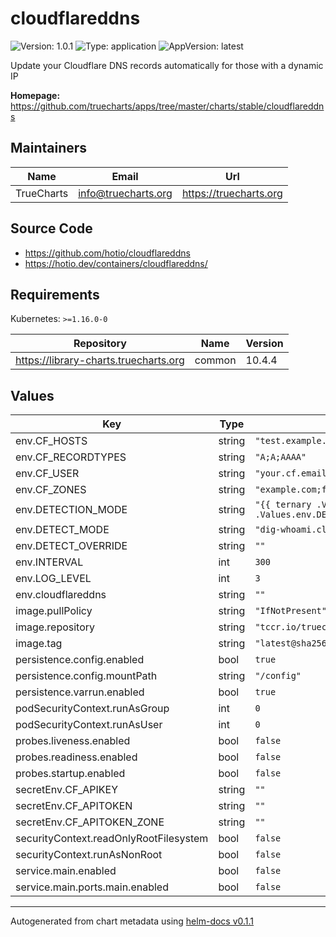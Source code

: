 # cloudflareddns

![Version: 1.0.1](https://img.shields.io/badge/Version-1.0.1-informational?style=flat-square) ![Type: application](https://img.shields.io/badge/Type-application-informational?style=flat-square) ![AppVersion: latest](https://img.shields.io/badge/AppVersion-latest-informational?style=flat-square)

Update your Cloudflare DNS records automatically for those with a dynamic IP

**Homepage:** <https://github.com/truecharts/apps/tree/master/charts/stable/cloudflareddns>

## Maintainers

| Name | Email | Url |
| ---- | ------ | --- |
| TrueCharts | info@truecharts.org | https://truecharts.org |

## Source Code

* <https://github.com/hotio/cloudflareddns>
* <https://hotio.dev/containers/cloudflareddns/>

## Requirements

Kubernetes: `>=1.16.0-0`

| Repository | Name | Version |
|------------|------|---------|
| https://library-charts.truecharts.org | common | 10.4.4 |

## Values

| Key | Type | Default | Description |
|-----|------|---------|-------------|
| env.CF_HOSTS | string | `"test.example.com;test.foobar.com;test2.foobar.com"` |  |
| env.CF_RECORDTYPES | string | `"A;A;AAAA"` |  |
| env.CF_USER | string | `"your.cf.email@example.com"` |  |
| env.CF_ZONES | string | `"example.com;foobar.com;foobar.com"` |  |
| env.DETECTION_MODE | string | `"{{ ternary .Values.env.DETECT_MODE .Values.env.DETECT_OVERRIDE (eq .Values.env.DETECT_OVERRIDE \"\") }}"` |  |
| env.DETECT_MODE | string | `"dig-whoami.cloudflare"` |  |
| env.DETECT_OVERRIDE | string | `""` |  |
| env.INTERVAL | int | `300` |  |
| env.LOG_LEVEL | int | `3` |  |
| env.cloudflareddns | string | `""` |  |
| image.pullPolicy | string | `"IfNotPresent"` |  |
| image.repository | string | `"tccr.io/truecharts/cloudflareddns"` |  |
| image.tag | string | `"latest@sha256:21393f2edec6838dde0e1db48e37a976bdf26f991d775057e95480e6983d4a6e"` |  |
| persistence.config.enabled | bool | `true` |  |
| persistence.config.mountPath | string | `"/config"` |  |
| persistence.varrun.enabled | bool | `true` |  |
| podSecurityContext.runAsGroup | int | `0` |  |
| podSecurityContext.runAsUser | int | `0` |  |
| probes.liveness.enabled | bool | `false` |  |
| probes.readiness.enabled | bool | `false` |  |
| probes.startup.enabled | bool | `false` |  |
| secretEnv.CF_APIKEY | string | `""` |  |
| secretEnv.CF_APITOKEN | string | `""` |  |
| secretEnv.CF_APITOKEN_ZONE | string | `""` |  |
| securityContext.readOnlyRootFilesystem | bool | `false` |  |
| securityContext.runAsNonRoot | bool | `false` |  |
| service.main.enabled | bool | `false` |  |
| service.main.ports.main.enabled | bool | `false` |  |

----------------------------------------------
Autogenerated from chart metadata using [helm-docs v0.1.1](https://github.com/k8s-at-home/helm-docs/releases/v0.1.1)
